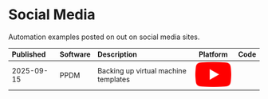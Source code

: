 # Social Media
Automation examples posted on out on social media sites.

| Published   | Software | Description                                 | Platform  | Code |
| :-----------| :--------| :-------------------------------------------| :--------:| :---:|
| 2025-09-15  | PPDM     | Backing up virtual machine templates        | [![YouTube](assets/Youtube_icon.png)](http://www.youtube.com/watch?v=YOUTUBE_VIDEO_ID_HERE)   |      |
